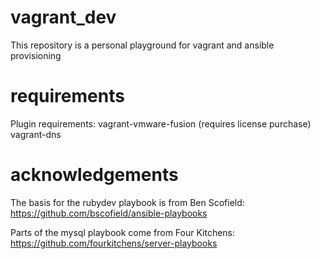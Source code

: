# vagrant_dev

This repository is a personal playground for vagrant and ansible provisioning

# requirements

Plugin requirements:
 vagrant-vmware-fusion (requires license purchase)
 vagrant-dns

# acknowledgements

The basis for the rubydev playbook is from Ben Scofield: https://github.com/bscofield/ansible-playbooks

Parts of the mysql playbook come from Four Kitchens: https://github.com/fourkitchens/server-playbooks
